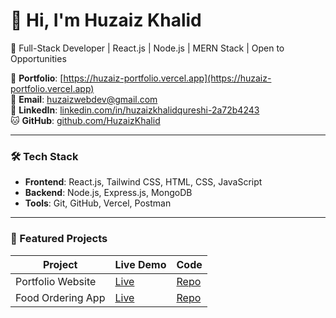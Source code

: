 # 👋 Hi, I'm Huzaiz Khalid

🚀 Full-Stack Developer | React.js | Node.js | MERN Stack | Open to Opportunities

🔗 **Portfolio**: [https://huzaiz-portfolio.vercel.app](https://huzaiz-portfolio.vercel.app)  
📧 **Email**: huzaizwebdev@gmail.com  
🔗 **LinkedIn**: [linkedin.com/in/huzaizkhalidqureshi-2a72b4243](https://www.linkedin.com/in/huzaizkhalidqureshi-2a72b4243)  
🐱 **GitHub**: [github.com/HuzaizKhalid](https://github.com/HuzaizKhalid)

---

### 🛠️ Tech Stack
- **Frontend**: React.js, Tailwind CSS, HTML, CSS, JavaScript
- **Backend**: Node.js, Express.js, MongoDB
- **Tools**: Git, GitHub, Vercel, Postman

---

### 🌟 Featured Projects

| Project | Live Demo | Code |
|--------|-----------|------|
| Portfolio Website | [Live](https://huzaiz-portfolio.vercel.app) | [Repo](https://github.com/HuzaizKhalid/your-portfolio-repo) |
| Food Ordering App | [Live](https://your-deployment-link.com) | [Repo](https://github.com/HuzaizKhalid/your-project-repo) |

